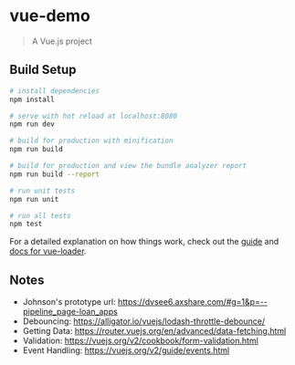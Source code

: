 # vue-demo

> A Vue.js project

## Build Setup

``` bash
# install dependencies
npm install

# serve with hot reload at localhost:8080
npm run dev

# build for production with minification
npm run build

# build for production and view the bundle analyzer report
npm run build --report

# run unit tests
npm run unit

# run all tests
npm test
```

For a detailed explanation on how things work, check out the [guide](http://vuejs-templates.github.io/webpack/) and [docs for vue-loader](http://vuejs.github.io/vue-loader).

## Notes
- Johnson's prototype url: https://dvsee6.axshare.com/#g=1&p=--pipeline_page-loan_apps
- Debouncing: https://alligator.io/vuejs/lodash-throttle-debounce/
- Getting Data: https://router.vuejs.org/en/advanced/data-fetching.html
- Validation: https://vuejs.org/v2/cookbook/form-validation.html
- Event Handling: https://vuejs.org/v2/guide/events.html
